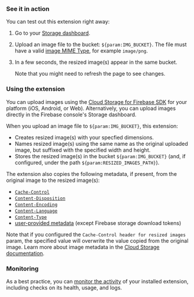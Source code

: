 ### See it in action

You can test out this extension right away:

1.  Go to your [Storage dashboard](https://console.firebase.google.com/project/${param:PROJECT_ID}/storage).

1.  Upload an image file to the bucket: `${param:IMG_BUCKET}`. The file must have a valid [image MIME Type](https://developer.mozilla.org/en-US/docs/Web/HTTP/Basics_of_HTTP/MIME_types#Image_types), for example `image/png`.

1.  In a few seconds, the resized image(s) appear in the same bucket.

    Note that you might need to refresh the page to see changes.

### Using the extension

You can upload images using the [Cloud Storage for Firebase SDK](https://firebase.google.com/docs/storage/) for your platform (iOS, Android, or Web). Alternatively, you can upload images directly in the Firebase console's Storage dashboard.

When you upload an image file to `${param:IMG_BUCKET}`, this extension:

- Creates resized image(s) with your specfied dimensions.
- Names resized image(s) using the same name as the original uploaded image, but suffixed with the specified width and height.
- Stores the resized image(s) in the bucket `${param:IMG_BUCKET}` (and, if configured, under the path `${param:RESIZED_IMAGES_PATH}`).

The extension also copies the following metadata, if present, from the original image to the resized image(s):

- [`Cache-Control`](https://developer.mozilla.org/docs/Web/HTTP/Headers/Cache-Control)
- [`Content-Disposition`](https://developer.mozilla.org/docs/Web/HTTP/Headers/Content-Disposition)
- [`Content-Encoding`](https://developer.mozilla.org/docs/Web/HTTP/Headers/Content-Encoding)
- [`Content-Language`](https://developer.mozilla.org/docs/Web/HTTP/Headers/Content-Language)
- [`Content-Type`](https://developer.mozilla.org/docs/Web/HTTP/Headers/Content-Type)
- [user-provided metadata](https://cloud.google.com/storage/docs/metadata#custom-metadata) (except Firebase storage download tokens)

Note that if you configured the `Cache-Control header for resized images` param, the specified value will overwrite the value copied from the original image. Learn more about image metadata in the [Cloud Storage documentation](https://firebase.google.com/docs/storage/).

### Monitoring

As a best practice, you can [monitor the activity](https://firebase.google.com/docs/extensions/manage-installed-extensions#monitor) of your installed extension, including checks on its health, usage, and logs.
